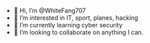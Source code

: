 - 👋 Hi, I’m @WhiteFang707
- 👀 I’m interested in IT, sport, planes, hacking
- 🌱 I’m currently learning cyber security
- 💞️ I’m looking to collaborate on anything I can.

